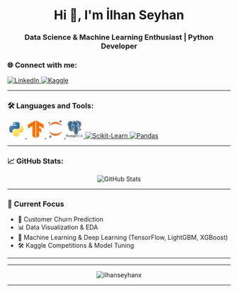 <h1 align="center">Hi 👋, I'm İlhan Seyhan</h1>
<h3 align="center">Data Science & Machine Learning Enthusiast | Python Developer</h3>



### 🌐 Connect with me:

<p align="left">
  <a href="https://www.linkedin.com/in/ilhanseyhan" target="_blank">
    <img src="https://raw.githubusercontent.com/rahuldkjain/github-profile-readme-generator/master/src/images/icons/Social/linked-in-alt.svg" alt="LinkedIn" height="30" width="40" />
  </a>
  <a href="https://kaggle.com/ilhanseyhan" target="_blank">
    <img src="https://raw.githubusercontent.com/rahuldkjain/github-profile-readme-generator/master/src/images/icons/Social/kaggle.svg" alt="Kaggle" height="30" width="40" />
  </a>
</p>

---

### 🛠️ Languages and Tools:

<p align="left">
  <a href="https://www.python.org/" target="_blank">
    <img src="https://raw.githubusercontent.com/devicons/devicon/master/icons/python/python-original.svg" alt="Python" width="40" height="40"/>
  </a>
  <a href="https://www.tensorflow.org/" target="_blank">
    <img src="https://raw.githubusercontent.com/devicons/devicon/master/icons/tensorflow/tensorflow-original.svg" alt="TensorFlow" width="40" height="40"/>
  </a>
  <a href="https://jupyter.org/" target="_blank">
    <img src="https://raw.githubusercontent.com/devicons/devicon/master/icons/jupyter/jupyter-original.svg" alt="Jupyter" width="40" height="40"/>
  </a>
  <a href="https://www.postgresql.org" target="_blank">
    <img src="https://raw.githubusercontent.com/devicons/devicon/master/icons/postgresql/postgresql-original-wordmark.svg" alt="PostgreSQL" width="40" height="40"/>
  </a>
  <a href="https://scikit-learn.org/" target="_blank">
    <img src="https://upload.wikimedia.org/wikipedia/commons/0/05/Scikit_learn_logo_small.svg" alt="Scikit-Learn" width="40" height="40"/>
  </a>
  <a href="https://pandas.pydata.org/" target="_blank">
    <img src="https://cdn.jsdelivr.net/gh/devicons/devicon/icons/pandas/pandas-original.svg" alt="Pandas" width="40" height="40"/>
  </a>
</p>

---

### 📈 GitHub Stats:

<p align="center">
  <img src="https://github-readme-stats.vercel.app/api?username=ilhanseyhanx&show_icons=true&theme=radical" alt="GitHub Stats" />
</p>

---

### 🧠 Current Focus

- 🎯 Customer Churn Prediction  
- 📊 Data Visualization & EDA  
- 🤖 Machine Learning & Deep Learning (TensorFlow, LightGBM, XGBoost)  
- 🛠️ Kaggle Competitions & Model Tuning

---

---

<p align="center">
  <img src="https://komarev.com/ghpvc/?username=ilhanseyhanx&label=Profile%20views&color=0e75b6&style=flat" alt="ilhanseyhanx" />
</p>

---
